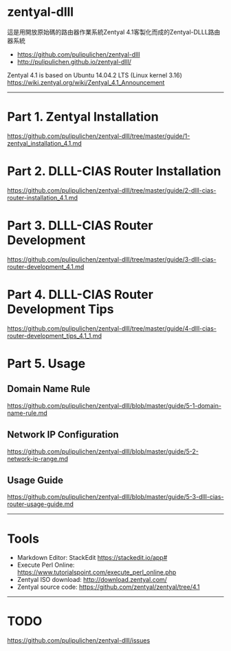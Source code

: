 zentyal-dlll
===============

這是用開放原始碼的路由器作業系統Zentyal 4.1客製化而成的Zentyal-DLLL路由器系統

* https://github.com/pulipulichen/zentyal-dlll
* http://pulipulichen.github.io/zentyal-dlll/

Zentyal 4.1 is based on Ubuntu 14.04.2 LTS (Linux kernel 3.16)
https://wiki.zentyal.org/wiki/Zentyal_4.1_Announcement

----

# Part 1. Zentyal Installation
https://github.com/pulipulichen/zentyal-dlll/tree/master/guide/1-zentyal_installation_4.1.md

# Part 2. DLLL-CIAS Router Installation
https://github.com/pulipulichen/zentyal-dlll/tree/master/guide/2-dlll-cias-router-installation_4.1.md

# Part 3. DLLL-CIAS Router Development
https://github.com/pulipulichen/zentyal-dlll/tree/master/guide/3-dlll-cias-router-development_4.1.md

# Part 4. DLLL-CIAS Router Development Tips
https://github.com/pulipulichen/zentyal-dlll/tree/master/guide/4-dlll-cias-router-development_tips_4.1_1.md

# Part 5. Usage

## Domain Name Rule
https://github.com/pulipulichen/zentyal-dlll/blob/master/guide/5-1-domain-name-rule.md

## Network IP Configuration
https://github.com/pulipulichen/zentyal-dlll/blob/master/guide/5-2-network-ip-range.md

## Usage Guide
https://github.com/pulipulichen/zentyal-dlll/blob/master/guide/5-3-dlll-cias-router-usage-guide.md

----

Tools
====
* Markdown Editor: StackEdit https://stackedit.io/app#
* Execute Perl Online: https://www.tutorialspoint.com/execute_perl_online.php
* Zentyal ISO download: http://download.zentyal.com/
* Zentyal source code: https://github.com/zentyal/zentyal/tree/4.1

----

TODO
====

https://github.com/pulipulichen/zentyal-dlll/issues
